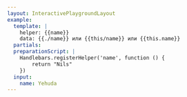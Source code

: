 ```yaml
---
layout: InteractivePlaygroundLayout
example:
  template: |
    helper: {{name}}
    data: {{./name}} или {{this/name}} или {{this.name}}
  partials:
  preparationScript: |
    Handlebars.registerHelper('name', function () {
        return "Nils"
    })
  input:
    name: Yehuda
---
```

